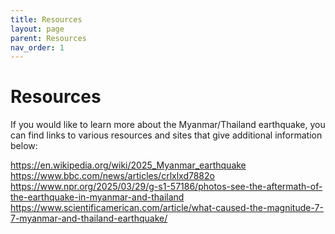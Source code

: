 ```yaml
---
title: Resources
layout: page
parent: Resources
nav_order: 1
---
```


# Resources

If you would like to learn more about the Myanmar/Thailand earthquake, you can find links to various resources and sites that give additional information below:

https://en.wikipedia.org/wiki/2025_Myanmar_earthquake
https://www.bbc.com/news/articles/crlxlxd7882o
https://www.npr.org/2025/03/29/g-s1-57186/photos-see-the-aftermath-of-the-earthquake-in-myanmar-and-thailand
https://www.scientificamerican.com/article/what-caused-the-magnitude-7-7-myanmar-and-thailand-earthquake/
